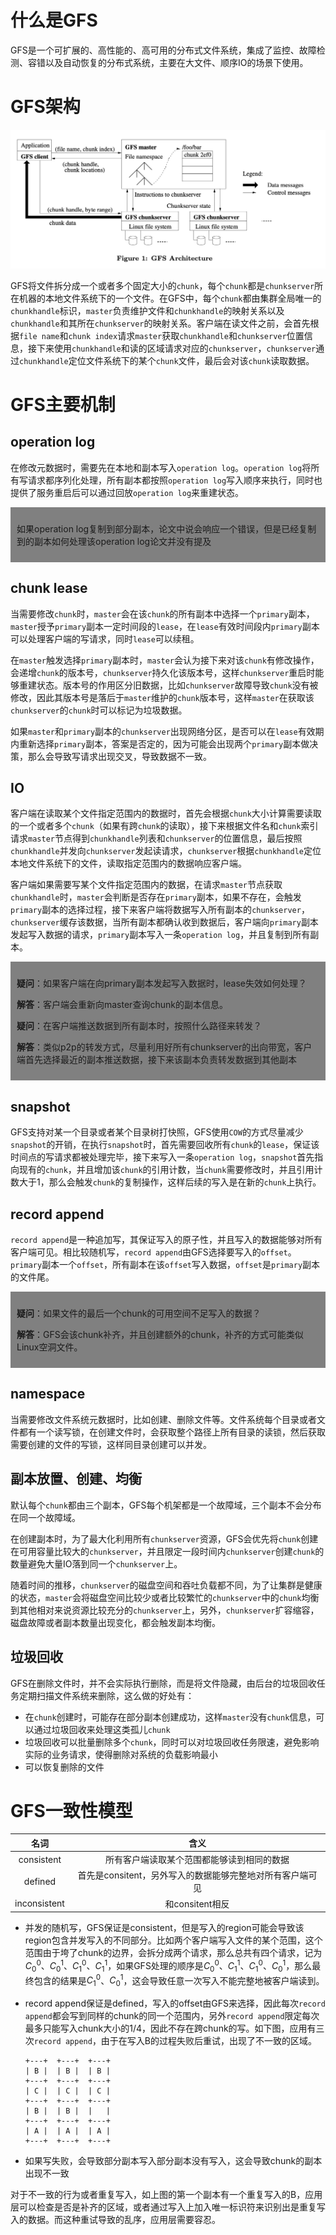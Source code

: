 # 什么是GFS
GFS是一个可扩展的、高性能的、高可用的分布式文件系统，集成了监控、故障检测、容错以及自动恢复的分布式系统，主要在大文件、顺序IO的场景下使用。

# GFS架构
![](resources/gfs%E6%9E%B6%E6%9E%84.jpg)

GFS将文件拆分成一个或者多个固定大小的`chunk`，每个`chunk`都是`chunkserver`所在机器的本地文件系统下的一个文件。在GFS中，每个`chunk`都由集群全局唯一的`chunkhandle`标识，`master`负责维护文件和`chunkhandle`的映射关系以及`chunkhandle`和其所在`chunkserver`的映射关系。客户端在读文件之前，会首先根据`file name`和`chunk index`请求`master`获取`chunkhandle`和`chunkserver`位置信息，接下来使用`chunkhandle`和读的区域请求对应的`chunkserver`，`chunkserver`通过`chunkhandle`定位文件系统下的某个`chunk`文件，最后会对该`chunk`读取数据。

# GFS主要机制
## operation log
在修改元数据时，需要先在本地和副本写入`operation log`。`operation log`将所有写请求都序列化处理，所有副本都按照`operation log`写入顺序来执行，同时也提供了服务重启后可以通过回放`operation log`来重建状态。

<div style="padding: 10px; background-color: gray; ">
  <p>如果operation log复制到部分副本，论文中说会响应一个错误，但是已经复制到的副本如何处理该operation log论文并没有提及</p>
</div>

## chunk lease
当需要修改`chunk`时，`master`会在该`chunk`的所有副本中选择一个`primary`副本，`master`授予`primary`副本一定时间段的`lease`，在`lease`有效时间段内`primary`副本可以处理客户端的写请求，同时`lease`可以续租。

在`master`触发选择`primary`副本时，`master`会认为接下来对该`chunk`有修改操作，会递增`chunk`的版本号，`chunkserver`持久化该版本号，这样`chunkserver`重启时能够重建状态。版本号的作用区分旧数据，比如`chunkserver`故障导致`chunk`没有被修改，因此其版本号是落后于`master`维护的`chunk`版本号，这样`master`在获取该`chunkserver`的`chunk`时可以标记为垃圾数据。

如果`master`和`primary`副本的`chunkserver`出现网络分区，是否可以在`lease`有效期内重新选择`primary`副本，答案是否定的，因为可能会出现两个`primary`副本做决策，那么会导致写请求出现交叉，导致数据不一致。

## IO
客户端在读取某个文件指定范围内的数据时，首先会根据`chunk`大小计算需要读取的一个或者多个`chunk`（如果有跨`chunk`的读取），接下来根据文件名和`chunk`索引请求`master`节点得到`chunkhandle`列表和`chunkserver`的位置信息，最后按照`chunkhandle`并发向`chunkserver`发起读请求，`chunkserver`根据`chunkhandle`定位本地文件系统下的文件，读取指定范围内的数据响应客户端。

客户端如果需要写某个文件指定范围内的数据，在请求`master`节点获取`chunkhandle`时，`master`会判断是否存在`primary`副本，如果不存在，会触发`primary`副本的选择过程，接下来客户端将数据写入所有副本的`chunkserver`，`chunkserver`缓存该数据，当所有副本都确认收到数据后，客户端向`primary`副本发起写入数据的请求，`primary`副本写入一条`operation log`，并且复制到所有副本。

<div style="padding: 10px; background-color: gray;">
  <p><strong>疑问</strong>：如果客户端在向primary副本发起写入数据时，lease失效如何处理？</p>
  <p><strong>解答</strong>：客户端会重新向master查询chunk的副本信息。</p>

  <p><strong>疑问</strong>：在客户端推送数据到所有副本时，按照什么路径来转发？</p>
  <p><strong>解答</strong>：类似p2p的转发方式，尽量利用好所有chunkserver的出向带宽，客户端首先选择最近的副本推送数据，接下来该副本负责转发数据到其他副本</p> 
</div>

## snapshot
GFS支持对某一个目录或者某个目录树打快照，GFS使用`COW`的方式尽量减少`snapshot`的开销，在执行`snapshot`时，首先需要回收所有`chunk`的`lease`，保证该时间点的写请求都被处理完毕，接下来写入一条`operation log`，`snapshot`首先指向现有的`chunk`，并且增加该`chunk`的引用计数，当`chunk`需要修改时，并且引用计数大于1，那么会触发`chunk`的复制操作，这样后续的写入是在新的`chunk`上执行。

## record append
`record append`是一种追加写，其保证写入的原子性，并且写入的数据能够对所有客户端可见。相比较随机写，`record append`由GFS选择要写入的`offset`。`primary`副本一个`offset`，所有副本在该`offset`写入数据，`offset`是`primary`副本的文件尾。

<div style="padding: 10px; background-color: gray;">
  <p><strong>疑问</strong>：如果文件的最后一个chunk的可用空间不足写入的数据？</p>
  <p><strong>解答</strong>：GFS会该chunk补齐，并且创建额外的chunk，补齐的方式可能类似Linux空洞文件。</p>
</div>

## namespace
当需要修改文件系统元数据时，比如创建、删除文件等。文件系统每个目录或者文件都有一个读写锁，在创建文件时，会获取整个路径上所有目录的读锁，然后获取需要创建的文件的写锁，这样同目录创建可以并发。

## 副本放置、创建、均衡
默认每个`chunk`都由三个副本，GFS每个机架都是一个故障域，三个副本不会分布在同一个故障域。

在创建副本时，为了最大化利用所有`chunkserver`资源，GFS会优先将`chunk`创建在可用容量比较大的`chunkserver`，并且限定一段时间内`chunkserver`创建`chunk`的数量避免大量IO落到同一个`chunkserver`上。

随着时间的推移，`chunkserver`的磁盘空间和吞吐负载都不同，为了让集群是健康的状态，`master`会将磁盘空间比较少或者比较繁忙的`chunkserver`中的`chunk`均衡到其他相对来说资源比较充分的`chunkserver`上，另外，`chunkserver`扩容缩容，磁盘故障或者副本数量出现变化，都会触发副本均衡。

## 垃圾回收
GFS在删除文件时，并不会实际执行删除，而是将文件隐藏，由后台的垃圾回收任务定期扫描文件系统来删除，这么做的好处有：

- 在`chunk`创建时，可能存在部分副本创建成功，这样`master`没有`chunk`信息，可以通过垃圾回收来处理这类孤儿`chunk`
- 垃圾回收可以批量删除多个`chunk`，同时可以对垃圾回收任务限速，避免影响实际的业务请求，使得删除对系统的负载影响最小
- 可以恢复删除的文件

# GFS一致性模型
|名词|含义|
|:-:|:-:|
|consistent|所有客户端读取某个范围都能够读到相同的数据|
|defined|首先是consitent，另外写入的数据能够完整地对所有客户端可见|
|inconsistent|和consitent相反

- 并发的随机写，GFS保证是consistent，但是写入的region可能会导致该region包含并发写入的不同部分。比如两个客户端写入文件的某个范围，这个范围由于垮了chunk的边界，会拆分成两个请求，那么总共有四个请求，记为$C_{0}^{0}$、$C_{0}^{1}$、$C_{1}^{0}$、$C_{1}^{1}$，如果GFS处理的顺序是$C_{0}^{0}$、$C_{1}^{1}$、$C_{1}^{0}$、$C_{0}^{1}$，那么最终包含的结果是$C_{1}^{0}$、$C_{0}^{1}$，这会导致任意一次写入不能完整地被客户端读到。
- record append保证是defined，写入的offset由GFS来选择，因此每次`record append`都会写到同样的chunk的同一个范围内，另外`record append`限定每次最多只能写入chunk大小的1/4，因此不存在跨chunk的写。如下图，应用有三次`record append`，由于在写入B的过程失败后重试，出现了不一致的区域。

    ```
    +---+  +---+  +---+
    | B |  | B |  | B |
    +---+  +---+  +---+
    | C |  | C |  | C |
    +---+  +---+  +---+
    | B |  | B |  |   |
    +---+  +---+  +---+
    | A |  | A |  | A |
    +---+  +---+  +---+
    ```

- 如果写失败，会导致部分副本写入部分副本没有写入，这会导致chunk的副本出现不一致

对于不一致的行为或者重复写入，如上图的第一个副本有一个重复写入的B，应用层可以检查是否是补齐的区域，或者通过写入上加入唯一标识符来识别出是重复写入的数据。而这种重试导致的乱序，应用层需要容忍。